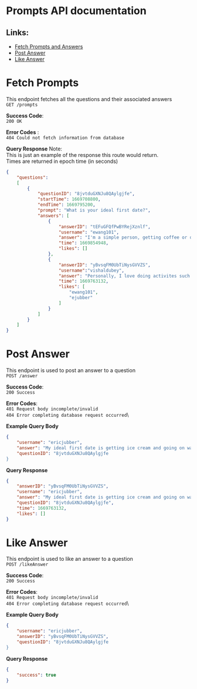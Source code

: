 # Prompts API documentation

## Links:
* [Fetch Prompts and Answers](#fetch-prompts)
* [Post Answer](#post-answer)
* [Like Answer](#like-answer)


# Fetch Prompts

This endpoint fetches all the questions and their associated answers\
`GET /prompts`

**Success Code**: \
`200 OK`

**Error Codes** : \
`404 Could not fetch information from database`

**Query Response**
Note:\
This is just an example of the response this route would return.\
Times are returned in epoch time (in seconds)

```json
{
    "questions":
    [
        {
            "questionID": "8jvtduGXNJu8QAylgjfe",
            "startTime": 1669708800,
            "endTime": 1669795200,
            "prompt": "What is your ideal first date?",
            "answers": [
                {
                    "answerID": "tEFuGFQfPwBYRejXznlf",
                    "username": "ewang101",
                    "answer": "I'm a simple person, getting coffee or dinner are my go-tos :)",
                    "time": 1669854948,
                    "likes": []
                },
                {
                    "answerID": "yBvsqFM0UbTiNysGVVZS",
                    "username":"vishaldubey",
                    "answer": "Personally, I love doing activites such as mini-golf or bowling for first dates",
                    "time": 1669763132,
                    "likes": [
                        "ewang101",
                        "ejubber"
                    ]
                }
            ]
        }
    ]
}
```




# Post Answer

This endpoint is used to post an answer to a question\
`POST /answer`

**Success Code**: \
`200 Success`

**Error Codes**: \
`401 Request body incomplete/invalid`\
`404 Error completing database request occurred`\

**Example Query Body**
```json
{
    "username": "ericjubber",
    "answer": "My ideal first date is getting ice cream and going on walk on the beach!",
    "questionID": "8jvtduGXNJu8QAylgjfe
}
```

**Query Response**
```json
{
    "answerID": "yBvsqFM0UbTiNysGVVZS",
    "username": "ericjubber",
    "answer": "My ideal first date is getting ice cream and going on walk on the beach!",
    "questionID": "8jvtduGXNJu8QAylgjfe",
    "time": 1669763132,
    "likes": []
}
```



# Like Answer

This endpoint is used to like an answer to a question\
`POST /likeAnswer`

**Success Code**: \
`200 Success`

**Error Codes**: \
`401 Request body incomplete/invalid`\
`404 Error completing database request occurred`\

**Example Query Body**
```json
{
    "username": "ericjubber",
    "answerID": "yBvsqFM0UbTiNysGVVZS",
    "questionID": "8jvtduGXNJu8QAylgjfe
}
```

**Query Response**
```json
{
    "success": true
}
```

